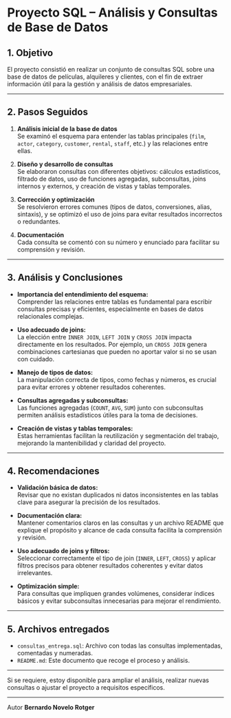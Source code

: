 # Proyecto SQL – Análisis y Consultas de Base de Datos

## 1. Objetivo

El proyecto consistió en realizar un conjunto de consultas SQL sobre una base de datos de películas, alquileres y clientes, con el fin de extraer información útil para la gestión y análisis de datos empresariales.

---

## 2. Pasos Seguidos

1. **Análisis inicial de la base de datos**  
   Se examinó el esquema para entender las tablas principales (`film`, `actor`, `category`, `customer`, `rental`, `staff`, etc.) y las relaciones entre ellas.

2. **Diseño y desarrollo de consultas**  
   Se elaboraron consultas con diferentes objetivos: cálculos estadísticos, filtrado de datos, uso de funciones agregadas, subconsultas, joins internos y externos, y creación de vistas y tablas temporales.

3. **Corrección y optimización**  
   Se resolvieron errores comunes (tipos de datos, conversiones, alias, sintaxis), y se optimizó el uso de joins para evitar resultados incorrectos o redundantes.

4. **Documentación**  
   Cada consulta se comentó con su número y enunciado para facilitar su comprensión y revisión.

---

## 3. Análisis y Conclusiones

- **Importancia del entendimiento del esquema:**  
  Comprender las relaciones entre tablas es fundamental para escribir consultas precisas y eficientes, especialmente en bases de datos relacionales complejas.

- **Uso adecuado de joins:**  
  La elección entre `INNER JOIN`, `LEFT JOIN` y `CROSS JOIN` impacta directamente en los resultados. Por ejemplo, un `CROSS JOIN` genera combinaciones cartesianas que pueden no aportar valor si no se usan con cuidado.

- **Manejo de tipos de datos:**  
  La manipulación correcta de tipos, como fechas y números, es crucial para evitar errores y obtener resultados coherentes.

- **Consultas agregadas y subconsultas:**  
  Las funciones agregadas (`COUNT`, `AVG`, `SUM`) junto con subconsultas permiten análisis estadísticos útiles para la toma de decisiones.

- **Creación de vistas y tablas temporales:**  
  Estas herramientas facilitan la reutilización y segmentación del trabajo, mejorando la mantenibilidad y claridad del proyecto.

---

## 4. Recomendaciones

- **Validación básica de datos:**  
  Revisar que no existan duplicados ni datos inconsistentes en las tablas clave para asegurar la precisión de los resultados.

- **Documentación clara:**  
  Mantener comentarios claros en las consultas y un archivo README que explique el propósito y alcance de cada consulta facilita la comprensión y revisión.

- **Uso adecuado de joins y filtros:**  
  Seleccionar correctamente el tipo de join (`INNER`, `LEFT`, `CROSS`) y aplicar filtros precisos para obtener resultados coherentes y evitar datos irrelevantes.

- **Optimización simple:**  
  Para consultas que impliquen grandes volúmenes, considerar índices básicos y evitar subconsultas innecesarias para mejorar el rendimiento.

---

## 5. Archivos entregados

- `consultas_entrega.sql`: Archivo con todas las consultas implementadas, comentadas y numeradas.
- `README.md`: Este documento que recoge el proceso y análisis.

---

Si se requiere, estoy disponible para ampliar el análisis, realizar nuevas consultas o ajustar el proyecto a requisitos específicos.

---

Autor
**Bernardo Novelo Rotger**  
 
